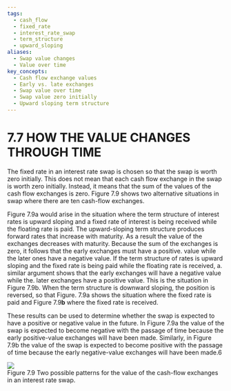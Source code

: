 ```yaml
---
tags:
  - cash_flow
  - fixed_rate
  - interest_rate_swap
  - term_structure
  - upward_sloping
aliases:
  - Swap value changes
  - Value over time
key_concepts:
  - Cash flow exchange values
  - Early vs. late exchanges
  - Swap value over time
  - Swap value zero initially
  - Upward sloping term structure
---
```


# 7.7 HOW THE VALUE CHANGES THROUGH TIME  

The fixed rate in an interest rate swap is chosen so that the swap is worth zero initially. This does not mean that each cash flow exchange in the swap is worth zero initially. Instead, it means that the sum of the values of the cash flow exchanges is zero. Figure 7.9 shows two alternative situations in swap where there are ten cash-flow exchanges.  

Figure $7.9\mathrm{a}$ would arise in the situation where the term structure of interest rates is upward sloping and a fixed rate of interest is being received while the floating rate is paid. The upward-sloping term structure produces forward rates that increase with maturity. As a result the value of the exchanges decreases with maturity. Because the sum of the exchanges is zero, it follows that the early exchanges must have a positive. value while the later ones have a negative value. If the term structure of rates is upward sloping and the fixed rate is being paid while the floating rate is received, a. similar argument shows that the early exchanges will have a negative value while the. later exchanges have a positive value. This is the situation in Figure 7.9b. When the term structure is downward sloping, the position is reversed, so that Figure. $7.9\mathrm{a}$ shows the situation where the fixed rate is paid and Figure $7.9\mathbf{b}$ where the fixed rate is received.  

These results can be used to determine whether the swap is expected to have a positive or negative value in the future. In Figure $7.9\mathrm{a}$ the value of the swap is expected to become negative with the passage of time because the early positive-value exchanges will have been made. Similarly, in Figure 7.9b the value of the swap is expected to become positive with the passage of time because the early negative-value exchanges will have been made.6  

![](9a0c6e23b1036b684ad915209ec5e30d2f5b784d8d220b5b58014089f9d37221.jpg)  
Figure 7.9 Two possible patterns for the value of the cash-flow exchanges in an interest rate swap.  
